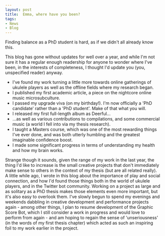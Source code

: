 ```yaml
---
layout: post
title:  Emma, where have you been?
tags:
- News
- Blog
---
```


Finding balance as a PhD student is hard, as if we didn't all already know this. 

This blog has gone without updates for well over a year, and while I'm not sure it has a regular enough readership for anyone to wonder where I've been, in the interests of completeness, I thought I'd update you (you, unspecified reader) anyway. 

- I've found my work turning a little more towards online gatherings of ukulele players as well as the offline fields where my research began. 
- I published my first academic article, a piece on the nightcore online music microsubculture. 
- I passed my upgrade viva (on my birthday!). I'm now officially a 'PhD candidate' rather than a 'PhD student'. Make of that what you will.
- I released my first full-length album as Deerful...
- ...as well as various contributions to compilations, and some commercial music (a world I fell into via my thesis research).
- I taught a Masters course, which was one of the most rewarding things I've ever done, and was both utterly humbling and the greatest imaginable confidence boost.
- I made some significant progress in terms of understanding my health and how my brain works. 

Strange though it sounds, given the range of my work in the last year, the thing I'd like to increase is the small creative projects that don't immediately make sense to others in the context of my thesis (but are all related really). A little while ago, I wrote in this blog about the importance of play and social connection, and how I'd found those things both in the world of ukulele players, and in the Twitter bot community. Working on a project as large and as solitary as a PhD thesis makes those elements even more important, but it's also easy to overlook them. I've slowly begun to spend my evenings and weekends dabbling in creative development and performance projects again - among other things, I plan to resume development of the Graphic Score Bot, which I still consider a work in progress and would love to perform from again - and am hoping to regain the sense of 'unseriousness' (in the words of my first thesis chapter) which acted as such an inspiring foil to my work earlier in the project. 

